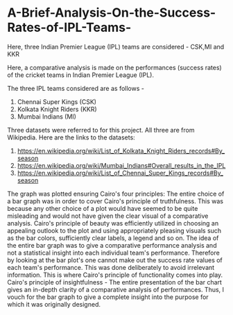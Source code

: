 # A-Brief-Analysis-On-the-Success-Rates-of-IPL-Teams-
Here, three Indian Premier League (IPL) teams are considered - CSK,MI and KKR 

Here, a comparative analysis is made on the performances (success rates) of the cricket teams in Indian Premier League (IPL).

The three IPL teams considered are as follows -  
1) Chennai Super Kings (CSK) 
2) Kolkata Knight Riders (KKR)
3) Mumbai Indians (MI) 

Three datasets were referred to for this project. All three are from Wikipedia. 
Here are the links to the datasets: 
1) https://en.wikipedia.org/wiki/List_of_Kolkata_Knight_Riders_records#By_season 
2) https://en.wikipedia.org/wiki/Mumbai_Indians#Overall_results_in_the_IPL
3) https://en.wikipedia.org/wiki/List_of_Chennai_Super_Kings_records#By_season 

The graph was plotted ensuring Cairo's four principles: 
The entire choice of a bar graph was in order to cover Cairo's principle of truthfulness. This was because any other choice of a plot would have seemed to be quite misleading and would not have given the clear visual of a comparative analysis.
Cairo's principle of beauty was efficiently utilized in choosing an appealing outlook to the plot and using appropriately pleasing visuals such as the bar colors, sufficiently clear labels, a legend and so on.
The idea of the entire bar graph was to give a comparative performance analysis and not a statistical insight into each individual team's performance. 
Therefore by looking at the bar plot's one cannot make out the success rate values of each team's performance. This was done deliberately to avoid irrelevant information. This is where Cairo's principle of functionality comes into play.
Cairo's principle of insightfulness - The entire presentation of the bar chart gives an in-depth clarity of a comparative analysis of performances. 
Thus, I vouch for the bar graph to give a complete insight into the purpose for which it was originally designed.



